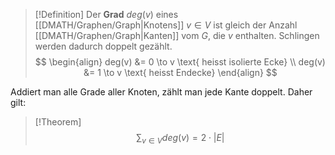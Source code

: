 >[!Definition]
>Der **Grad** $deg(v)$ eines [[DMATH/Graphen/Graph|Knotens]] $v\in V$ ist gleich der Anzahl [[DMATH/Graphen/Graph|Kanten]] vom $G$, die $v$ enthalten. Schlingen werden dadurch doppelt gezählt.
>$$
>\begin{align}
deg(v) &= 0 \to v \text{ heisst isolierte Ecke} \\
deg(v) &= 1 \to v \text{ heisst Endecke}
\end{align}
>$$

Addiert man alle Grade aller Knoten, zählt man jede Kante doppelt. Daher gilt:
>[!Theorem]
>$$
>\sum_{v\in V}deg(v)=2\cdot |E|
>$$

